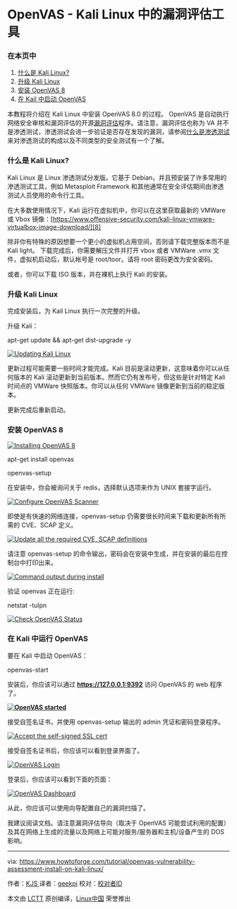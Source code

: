 OpenVAS - Kali Linux 中的漏洞评估工具
============================================================

### 在本页中

1.  [什么是 Kali Linux?][1]
2.  [升级 Kali Linux][2]
3.  [安装 OpenVAS 8][3]
4.  [在 Kail 中启动 OpenVAS][4]

本教程将介绍在 Kali Linux 中安装 OpenVAS 8.0 的过程。 OpenVAS 是自动执行网络安全审核和漏洞评估的开源[漏洞评估][6]程序。请注意，漏洞评估也称为 VA 并不是渗透测试，渗透测试会进一步验证是否存在发现的漏洞，请参阅[什么是渗透测试][7]来对渗透测试的构成以及不同类型的安全测试有一个了解。

### 什么是 Kali Linux?

Kali Linux 是 Linux 渗透测试分发版。它基于 Debian，并且预安装了许多常用的渗透测试工具，例如 Metasploit Framework 和其他通常在安全评估期间由渗透测试人员使用的命令行工具。

在大多数使用情况下，Kali 运行在虚拟机中，你可以在这里获取最新的 VMWare 或 Vbox 镜像：[https://www.offensive-security.com/kali-linux-vmware-virtualbox-image-download/][8]

除非你有特殊的原因想要一个更小的虚拟机占用空间，否则请下载完整版本而不是 Kali light。 下载完成后，你需要解压文件并打开 vbox 或者 VMWare .vmx 文件，虚拟机启动后，默认帐号是 root/toor。请将 root 密码更改为安全密码。

或者，你可以下载 ISO 版本，并在裸机上执行 Kali 的安装。

### 升级 Kali Linux

完成安装后，为 Kail Linux 执行一次完整的升级。

升级 Kali：

apt-get update && apt-get dist-upgrade -y

[
 ![Updating Kali Linux](https://www.howtoforge.com/images/openvas_vulnerability_assessment_install_on_kali_linux/kali-apt-get-update-dist-upgrade.png) 
][9]

更新过程可能需要一些时间才能完成。Kali 目前是滚动更新，这意味着你可以从任何版本的 Kali 滚动更新到当前版本。然而它仍有发布号，但这些是针对特定 Kali 时间点的 VMWare 快照版本。你可以从任何 VMWare 镜像更新到当前的稳定版本。

更新完成后重新启动。

### 安装 OpenVAS 8

[
 ![Installing OpenVAS 8](https://www.howtoforge.com/images/openvas_vulnerability_assessment_install_on_kali_linux/kali-install-openvas-vulnerability-assessment.png) 
][10]

apt-get install openvas

openvas-setup

在安装中，你会被询问关于 redis，选择默认选项来作为 UNIX 套接字运行。

[
 ![Configure OpenVAS Scanner](https://www.howtoforge.com/images/openvas_vulnerability_assessment_install_on_kali_linux/openvas-vulnerability-scanner-enable-redis.png) 
][11]

即使是有快速的网络连接，openvas-setup 仍需要很长时间来下载和更新所有所需的 CVE、SCAP 定义。

[
 ![Update all the required CVE, SCAP definitions](https://www.howtoforge.com/images/openvas_vulnerability_assessment_install_on_kali_linux/openvas-vulnerability-scanner-install-2.png) 
][12]

请注意 openvas-setup 的命令输出，密码会在安装中生成，并在安装的最后在控制台中打印出来。

[
 ![Command output during install](https://www.howtoforge.com/images/openvas_vulnerability_assessment_install_on_kali_linux/openvas-vulnerability-scanner-install-complete.png) 
][13]

验证 openvas 正在运行:

netstat -tulpn

[
 ![Check OpenVAS Status](https://www.howtoforge.com/images/openvas_vulnerability_assessment_install_on_kali_linux/openvas-running-netstat.png) 
][14]

### 在 Kali 中运行 OpenVAS

要在 Kali 中启动 OpenVAS：

openvas-start

安装后，你应该可以通过 **https://127.0.0.1:9392** 访问 OpenVAS 的 web 程序了。

**[
 ![OpenVAS started](https://www.howtoforge.com/images/openvas_vulnerability_assessment_install_on_kali_linux/openvas-self-signed-certificate.png) 
][5]**

接受自签名证书，并使用 openvas-setup 输出的 admin 凭证和密码登录程序。

[
 ![Accept the self-signed SSL cert](https://www.howtoforge.com/images/openvas_vulnerability_assessment_install_on_kali_linux/accept-openvas-self-signed-certificate.png) 
][15]

接受自签名证书后，你应该可以看到登录界面了。

[
 ![OpenVAS Login](https://www.howtoforge.com/images/openvas_vulnerability_assessment_install_on_kali_linux/openvas-login-screen.png) 
][16]

登录后，你应该可以看到下面的页面：

[
 ![OpenVAS Dashboard](https://www.howtoforge.com/images/openvas_vulnerability_assessment_install_on_kali_linux/openvas-menu.png) 
][17]

从此，你应该可以使用向导配置自己的漏洞扫描了。

我建议阅读文档。请注意漏洞评估导向（取决于 OpenVAS 可能尝试利用的配置）及其在网络上生成的流量以及网络上可能对服务/服务器和主机/设备产生的 DOS 影响。

--------------------------------------------------------------------------------

via: https://www.howtoforge.com/tutorial/openvas-vulnerability-assessment-install-on-kali-linux/

作者：[KJS ][a]
译者：[geekpi](https://github.com/geekpi)
校对：[校对者ID](https://github.com/校对者ID)

本文由 [LCTT](https://github.com/LCTT/TranslateProject) 原创编译，[Linux中国](https://linux.cn/) 荣誉推出

[a]:https://www.howtoforge.com/tutorial/openvas-vulnerability-assessment-install-on-kali-linux/
[1]:https://www.howtoforge.com/tutorial/openvas-vulnerability-assessment-install-on-kali-linux/#what-is-kali-linux
[2]:https://www.howtoforge.com/tutorial/openvas-vulnerability-assessment-install-on-kali-linux/#updating-kali-linux
[3]:https://www.howtoforge.com/tutorial/openvas-vulnerability-assessment-install-on-kali-linux/#installing-openvas-
[4]:https://www.howtoforge.com/tutorial/openvas-vulnerability-assessment-install-on-kali-linux/#start-openvas-on-kali
[5]:https://www.howtoforge.com/images/openvas_vulnerability_assessment_install_on_kali_linux/big/openvas-self-signed-certificate.png
[6]:https://www.aptive.co.uk/vulnerability-assessment/
[7]:https://www.aptive.co.uk/penetration-testing/
[8]:https://www.offensive-security.com/kali-linux-vmware-virtualbox-image-download/
[9]:https://www.howtoforge.com/images/openvas_vulnerability_assessment_install_on_kali_linux/big/kali-apt-get-update-dist-upgrade.png
[10]:https://www.howtoforge.com/images/openvas_vulnerability_assessment_install_on_kali_linux/big/kali-install-openvas-vulnerability-assessment.png
[11]:https://www.howtoforge.com/images/openvas_vulnerability_assessment_install_on_kali_linux/big/openvas-vulnerability-scanner-enable-redis.png
[12]:https://www.howtoforge.com/images/openvas_vulnerability_assessment_install_on_kali_linux/big/openvas-vulnerability-scanner-install-2.png
[13]:https://www.howtoforge.com/images/openvas_vulnerability_assessment_install_on_kali_linux/big/openvas-vulnerability-scanner-install-complete.png
[14]:https://www.howtoforge.com/images/openvas_vulnerability_assessment_install_on_kali_linux/big/openvas-running-netstat.png
[15]:https://www.howtoforge.com/images/openvas_vulnerability_assessment_install_on_kali_linux/big/accept-openvas-self-signed-certificate.png
[16]:https://www.howtoforge.com/images/openvas_vulnerability_assessment_install_on_kali_linux/big/openvas-login-screen.png
[17]:https://www.howtoforge.com/images/openvas_vulnerability_assessment_install_on_kali_linux/big/openvas-menu.png
